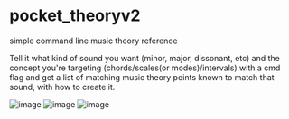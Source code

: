 # pocket_theoryv2
simple command line music theory reference

Tell it what kind of sound you want (minor, major, dissonant, etc) and the concept you're targeting (chords/scales(or modes)/intervals) with a cmd flag and get a list of matching music theory points known to match that sound, with how to create it. 

![image](https://user-images.githubusercontent.com/122572151/229929878-3caa66ce-bbf6-4ca8-a15c-58b33e8361f6.png)
![image](https://user-images.githubusercontent.com/122572151/229939009-2b757f22-2989-48fe-ba0e-e36426490eb0.png)
![image](https://user-images.githubusercontent.com/122572151/229940308-a42316db-1d55-4672-9592-309a46393c13.png)
